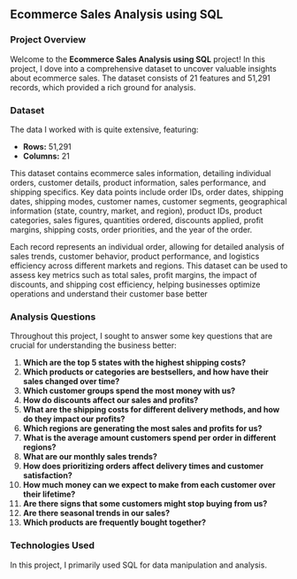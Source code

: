 ## Ecommerce Sales Analysis using SQL

### Project Overview

Welcome to the **Ecommerce Sales Analysis using SQL** project! In this project, I dove into a comprehensive dataset to uncover valuable insights about ecommerce sales. The dataset consists of 21 features and 51,291 records, which provided a rich ground for analysis.

### Dataset
The data I worked with is quite extensive, featuring:
- **Rows:** 51,291
- **Columns:** 21

This dataset contains ecommerce sales information, detailing individual orders, customer details, product information, sales performance, and shipping specifics. Key data points include order IDs, order dates, shipping dates, shipping modes, customer names, customer segments, geographical information (state, country, market, and region), product IDs, product categories, sales figures, quantities ordered, discounts applied, profit margins, shipping costs, order priorities, and the year of the order.

Each record represents an individual order, allowing for detailed analysis of sales trends, customer behavior, product performance, and logistics efficiency across different markets and regions. This dataset can be used to assess key metrics such as total sales, profit margins, the impact of discounts, and shipping cost efficiency, helping businesses optimize operations and understand their customer base better

### Analysis Questions
Throughout this project, I sought to answer some key questions that are crucial for understanding the business better:

1. **Which are the top 5 states with the highest shipping costs?**
2. **Which products or categories are bestsellers, and how have their sales changed over time?**
3. **Which customer groups spend the most money with us?**
4. **How do discounts affect our sales and profits?**
5. **What are the shipping costs for different delivery methods, and how do they impact our profits?**
6. **Which regions are generating the most sales and profits for us?**
7. **What is the average amount customers spend per order in different regions?**
8. **What are our monthly sales trends?**
9. **How does prioritizing orders affect delivery times and customer satisfaction?**
10. **How much money can we expect to make from each customer over their lifetime?**
11. **Are there signs that some customers might stop buying from us?**
12. **Are there seasonal trends in our sales?**
13. **Which products are frequently bought together?**

### Technologies Used
In this project, I primarily used SQL for data manipulation and analysis.

